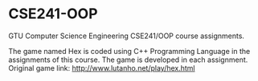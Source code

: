 # CSE241-OOP
GTU Computer Science Engineering CSE241/OOP course assignments.

The game named Hex is coded using C++ Programming Language in the assignments of this course. The game is developed in each assignment. 
Original game link: http://www.lutanho.net/play/hex.html
